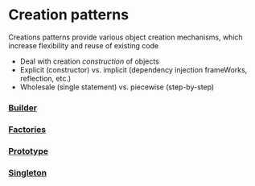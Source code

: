 # Creation patterns

Creations patterns provide various object creation mechanisms, which increase flexibility and reuse of existing code

- Deal with creation _construction_ of objects
- Explicit (constructor) vs. implicit (dependency injection frameWorks, reflection, etc.)
- Wholesale (single statement) vs. piecewise (step-by-step)

### [ Builder ](https://github.com/tajpouria/GOF-design-pattenrs/tree/master/Patternts/Creational_Patterns/Builder)

### [ Factories](https://github.com/tajpouria/GOF-design-pattenrs/tree/master/Patternts/Creational_Patterns/Factories)

### [ Prototype](https://github.com/tajpouria/GOF-design-pattenrs/tree/master/Patternts/Creational_Patterns/Prototype)

### [ Singleton ](https://github.com/tajpouria/GOF-design-pattenrs/tree/master/Patternts/Creational_Patterns/Singleton)
